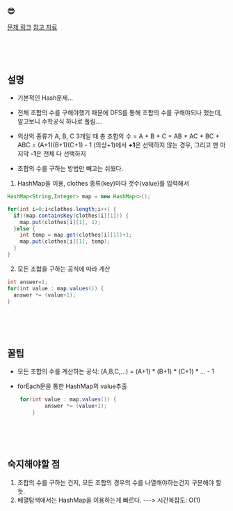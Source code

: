 

### &#128526;
[문제 링크](https://programmers.co.kr/learn/courses/30/lessons/42578)
[참고 자료](https://developerdk.tistory.com/12)

<br>
<br>
<br>

## 설명

* 기본적인 Hash문제...
* 전체 조합의 수를 구해야했기 때문에 DFS를 통해 조합의 수를 구해야되나 했는데, 알고보니 수학공식 하나로 풀림....

* 의상의 종류가 A, B, C 3개일 때 총 조합의 수 = A + B + C + AB + AC + BC + ABC = (A+1)(B+1)(C+1) - 1 
(의상+1)에서 **+1**은 선택하지 않는 경우, 그리고 맨 마지막 **-1**은 전체 다 선택하지 

* 조합의 수를 구하는 방법만 빼고는 쉬웠다.

1) HashMap을 이용, clothes 종류(key)마다 갯수(value)를 입력해서
```JAVA
HashMap<String,Integer> map = new HashMap<>();

for(int i=0;i<clothes.length;i++) {
  if(!map.containsKey(clothes[i][1])) {
    map.put(clothes[i][1], 1);
  }else {
    int temp = map.get(clothes[i][1])+1;
    map.put(clothes[i][1], temp);
  }
}
```

2) 모든 조합을 구하는 공식에 따라 계산
```JAVA
int answer=1;
for(int value : map.values()) {
  answer *= (value+1);
}
```

<br>
<br>
<br>

## 꿀팁
* 모든 조합의 수를 계산하는 공식: (A,B,C,...) = (A+1) * (B+1) * (C+1) * ... - 1

* forEach문을 통한 HashMap의 value추출

```JAVA
    for(int value : map.values()) {
			answer *= (value+1);
		}
```

<br>
<br>
<br>


## 숙지해야할 점
1) 조합의 수를 구하는 건지, 모든 조합의 경우의 수를 나열해야하는건지 구분해야 할듯.
2) 배열탐색에서는 HashMap을 이용하는게 빠르다. ---> 시간복잡도: O(1)

<br>
<br>
<br>
